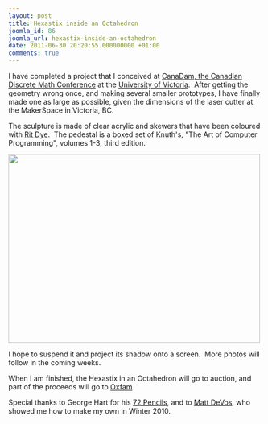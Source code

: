 ```yaml
---
layout: post
title: Hexastix inside an Octahedron
joomla_id: 86
joomla_url: hexastix-inside-an-octahedron
date: 2011-06-30 20:20:55.000000000 +01:00
comments: true
---
```

<p>I have completed a project that I conceived at <a href="http://canadam.math.ca/2011/" title="CanaDam">CanaDam, the Canadian Discrete Math Conference</a> at the <a href="http://www.uvic.ca/" title="University of Victoria">University of Victoria</a>.  After getting the geometry wrong once, and making several smaller prototypes, I have finally made one as large as possible, given the dimensions of the laser cutter at the MakerSpace in Victoria, BC.</p>
<p>The sculpture is made of clear acrylic and skewers that have been coloured with <a href="http://www.ritdye.com" title="Rit Dye">Rit Dye</a>.  The pedestal is a boxed set of Knuth's, "The Art of Computer Programming", volumes 1-3, third edition.</p>
<p><img src="http://farm7.static.flickr.com/6034/5886994306_85102cae31.jpg" border="0" width="500" height="375" /></p>
<p>I hope to suspend it and project its shadow onto a screen.  More photos will follow in the coming weeks.</p>
<p>When I am finished, the Hexastix in an Octahedron will go to auction, and part of the proceeds will go to <a href="http://www.oxfam.ca/" title="Oxfam">Oxfam</a></p>
<p>Special thanks to George Hart for his <a href="http://www.georgehart.com/sculpture/pencils.html" title="72 Pencils">72 Pencils</a>, and to <a href="http://www.sfu.ca/~mdevos/" title="Matt DeVos">Matt DeVos</a>, who showed me how to make my own in Winter 2010.</p>
